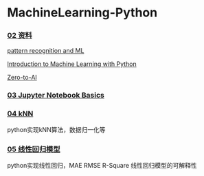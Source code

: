 # MachineLearning-Python

### [02 资料](02-Machine-Learning-Basics)


[pattern recognition and ML](02-Machine-Learning-Basics)

[Introduction to Machine Learning with Python](02-Machine-Learning-Basics)

[Zero-to-AI](02-Machine-Learning-Basics/)

### [03 Jupyter Notebook Basics](03-Jupyter-Notebook-Basics)

### [04 kNN](04-kNN/)

python实现kNN算法，数据归一化等

### [05 线性回归模型](05-regression/)
python实现线性回归，MAE RMSE R-Square
线性回归模型的可解释性

